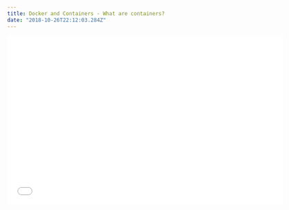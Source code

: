 ```yaml
---
title: Docker and Containers - What are containers?
date: "2018-10-26T22:12:03.284Z"
---
```


<div class="embed-responsive embed-responsive-16by9">
    <iframe class="embed-responsive-item" id="youtubeplayer" type="text/html" width="640" height="390"
        src="//www.youtube.com/embed/EnJ7qX9fkcU" frameborder="0"/>
</div>

### A Sandbox (Isolation) for Processes

A container could be perceived as a sandbox for processes.
Each sandbox has its own process namespace, for example, if you shell
into the container, you will only see the processes running inside of it.
The sandbox also has private cgroups, which restrict what a process is
able to do and resource limits we can apply.

The container process is usually tied in with the life cycle of the container itself,
when you start the container, the container process is also started, when the container
process exits, the container ends.

### Container Image

Container images could be perceived as disk snapshots that represents binary states. 
The states could be arranged in tree hierarchy, in which layers could be built on other layers.
One advantage of using the tree structure is the enhancement in node reusability, which leads
to the consolidation of binary states. The other advantage is that the tree shows a clear path
of dependency, which makes it easy to figure out the child nodes that are impacted when a vulnerability
is found in a parent node.

### Dockerfile

Each Dockerfile starts with a _From_, which shows the parent image that this Dockerfile
is inheriting from - the starting point to build a tree of images. Each line of a Dockerfile
describes the structure of the tree, which can be used to build a container instance of it.
In the other way around, the image tree can also be built from the container instance.

### Pull and Push the Diff

The pull and push of images between a Docker host and a Docker registry is minimized to the
_diff_ of the trees (host tree and registry tree).

### Docker Client and Docker Daemon

Docker daemon exposes API to Docker client so that container life cycle management could be done by client.
Docker client also manages virtual network configuration and persistent storage configuration (volume) on Docker host.
